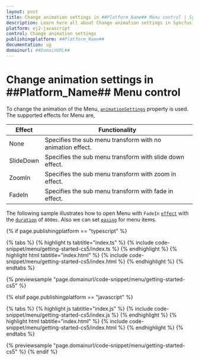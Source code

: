 ```yaml
---
layout: post
title: Change animation settings in ##Platform_Name## Menu control | Syncfusion
description: Learn here all about Change animation settings in Syncfusion ##Platform_Name## Menu control of Syncfusion Essential JS 2 and more.
platform: ej2-javascript
control: Change animation settings 
publishingplatform: ##Platform_Name##
documentation: ug
domainurl: ##DomainURL##
---
```


# Change animation settings in ##Platform_Name## Menu control

To change the animation of the Menu, [`animationSettings`](../../api/menu/menuAnimationSettingsModel/) property is used. The supported effects for Menu are,

| Effect | Functionality |
| ------------ | ----------------------- |
| None | Specifies the sub menu transform with no animation effect. |
| SlideDown | Specifies the sub menu transform with slide down effect. |
| ZoomIn | Specifies the sub menu transform with zoom in effect. |
| FadeIn | Specifies the sub menu transform with fade in effect. |

The following sample illustrates how to open Menu with `FadeIn` [`effect`](../../api/menu/menuAnimationSettingsModel/#effect) with the [`duration`](../../menu/menuAnimationSettingsModel/#duration) of `800ms`. Also we can set [`easing`](../../api/menuAnimationSettingsModel/#easing) for menu items.

{% if page.publishingplatform == "typescript" %}

 {% tabs %}
{% highlight ts tabtitle="index.ts" %}
{% include code-snippet/menu/getting-started-cs5/index.ts %}
{% endhighlight %}
{% highlight html tabtitle="index.html" %}
{% include code-snippet/menu/getting-started-cs5/index.html %}
{% endhighlight %}
{% endtabs %}
        
{% previewsample "page.domainurl/code-snippet/menu/getting-started-cs5" %}

{% elsif page.publishingplatform == "javascript" %}

{% tabs %}
{% highlight js tabtitle="index.js" %}
{% include code-snippet/menu/getting-started-cs5/index.js %}
{% endhighlight %}
{% highlight html tabtitle="index.html" %}
{% include code-snippet/menu/getting-started-cs5/index.html %}
{% endhighlight %}
{% endtabs %}

{% previewsample "page.domainurl/code-snippet/menu/getting-started-cs5" %}
{% endif %}
